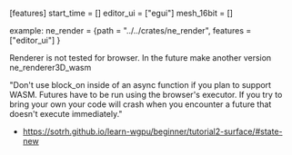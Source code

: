 [features]
start_time = []
editor_ui = ["egui"]
mesh_16bit = []

example:
ne_render = {path = "../../crates/ne_render", features = ["editor_ui"] }



Renderer is not tested for browser. In the future make another version ne_renderer3D_wasm

"Don't use block_on inside of an async function if you plan to support WASM. Futures have to be run using the browser's executor. If you try to bring your own your code will crash when you encounter a future that doesn't execute immediately."
- https://sotrh.github.io/learn-wgpu/beginner/tutorial2-surface/#state-new

